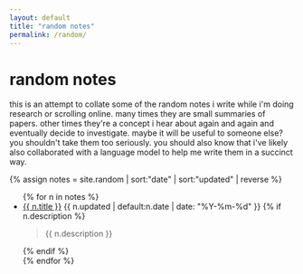 ```yaml
---
layout: default
title: "random notes"
permalink: /random/
---
```




# random notes

this is an attempt to collate some of the random notes i write while i'm doing research or scrolling online. many times they are small summaries of papers. other times they're a concept i hear about again and again and eventually decide to investigate. maybe it will be useful to someone else? you shouldn't take them too seriously. you should also know that i've likely also collaborated with a language model to help me write them in a succinct way. 


{% assign notes = site.random | sort:"date" | sort:"updated" | reverse %}

<ul class="notes">
{% for n in notes %}
  <li class="note-item">
    <a class="note-title" href="{{ n.url }}">{{ n.title }}</a>
    <span class="note-date">{{ n.updated | default:n.date | date: "%Y-%m-%d" }}</span>
    {% if n.description %}
      <blockquote class="note-desc">{{ n.description }}</blockquote>
    {% endif %}
  </li>
{% endfor %}
</ul>
